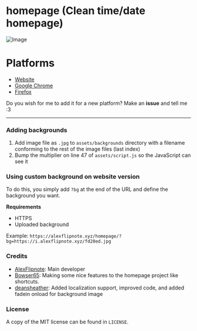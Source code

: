 # homepage (Clean time/date homepage)
![Image](https://i.alexflipnote.xyz/c6cec3.png)

# Platforms
- [Website](https://alexflipnote.xyz/homepage)
- [Google Chrome](https://chrome.google.com/webstore/detail/alexflipnotehomepage/apilabeffmpplallenlcommnigaafgfb)
- [Firefox](https://addons.mozilla.org/addon/alexflipnote-homepage/)

Do you wish for me to add it for a new platform? Make an **issue** and tell me :3

---

### Adding backgrounds
1. Add image file as `.jpg` to `assets/backgrounds` directory with a filename
conforming to the rest of the image files (last index)
2. Bump the multiplier on line 47 of `assets/script.js` so the JavaScript can
see it

### Using custom background on website version
To do this, you simply add `?bg` at the end of the URL and define
the background you want.

**Requirements**
- HTTPS
- Uploaded background

Example:
`https://alexflipnote.xyz/homepage/?bg=https://i.alexflipnote.xyz/fd20ed.jpg`

### Credits
- [AlexFlipnote](https://github.com/AlexFlipnote): Main developer
- [Bowser65](https://github.com/Bowser65): Making some nice features to the homepage project like shortcuts.
- [deansheather](https://github.com/deansheather): Added localization support, improved code, and added fadein onload for background image

### License
A copy of the MIT license can be found in `LICENSE`.
